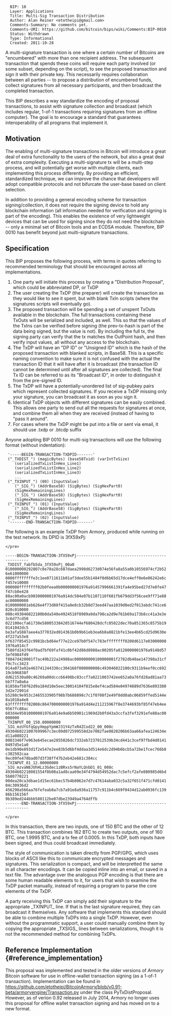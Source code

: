       BIP: 10
      Layer: Applications
      Title: Multi-Sig Transaction Distribution
      Author: Alan Reiner <etotheipi@gmail.com>
      Comments-Summary: No comments yet.
      Comments-URI: https://github.com/bitcoin/bips/wiki/Comments:BIP-0010
      Status: Withdrawn
      Type: Informational
      Created: 2011-10-28

A multi-signature transaction is one where a certain number of Bitcoins
are \"encumbered\" with more than one recipient address. The subsequent
transaction that spends these coins will require each party involved (or
some subset, depending on the script), to see the proposed transaction
and sign it with their private key. This necessarily requires
collaboration between all parties \-- to propose a distribution of
encumbered funds, collect signatures from all necessary participants,
and then broadcast the completed transaction.

This BIP describes a way standardize the encoding of proposal
transactions, to assist with signature collection and broadcast (which
includes regular, 1-of-1 transactions requiring signatures from an
offline computer). The goal is to encourage a standard that guarantees
interoperability of all programs that implement it.

## Motivation

The enabling of multi-signature transactions in Bitcoin will introduce a
great deal of extra functionality to the users of the network, but also
a great deal of extra complexity. Executing a multi-signature tx will be
a multi-step process, and will potentially get worse with multiple
clients, each implementing this process differently. By providing an
efficient, standardized technique, we can improve the chance that
developers will adopt compatible protocols and not bifurcate the
user-base based on client selection.

In addition to providing a general encoding scheme for transaction
signing/collection, it does not require the signing device to hold any
blockchain information (all information needed for verification and
signing is part of the encoding). This enables the existence of very
lightweight devices that can be used for signing since they do not need
the blockchain \-- only a minimal set of Bitcoin tools and an ECDSA
module. Therefore, BIP 0010 has benefit beyond just multi-signature
transactions.

## Specification

This BIP proposes the following process, with terms in quotes referring
to recommended terminology that should be encouraged across all
implementations.

1.  One party will initiate this process by creating a \"Distribution
    Proposal\", which could be abbreviated DP, or TxDP
2.  The user creating the TxDP (the preparer) will create the
    transaction as they would like to see it spent, but with blank TxIn
    scripts (where the signatures scripts will eventually go).
3.  The proposed transaction will be spending a set of unspent TxOuts
    available in the blockchain. The full transactions containing these
    TxOuts will be serialized and included, as well. This so that the
    values of the TxIns can be verified before signing (the prev-tx-hash
    is part of the data being signed, but the value is not). By
    including the full tx, the signing party can verify that the tx
    matches the OutPoint hash, and then verify input values, all without
    any access to the blockchain.
4.  The TxDP will have an \"DP ID\" or \"Unsigned ID\" which is the hash
    of the proposed transaction with blanked scripts, in Base58. This is
    a specific naming convention to make sure it is not confused with
    the actual the transaction ID that it will have after it is
    broadcast (the transaction ID cannot be determined until after all
    signatures are collected). The final Tx ID can be referred to as its
    \"Broadcast ID\", in order to distinguish it from the pre-signed ID.
5.  The TxDP will have a potentially-unordered list of sig-pubkey pairs
    which represent collected signatures. If you receive a TxDP missing
    only your signature, you can broadcast it as soon as you sign it.
6.  Identical TxDP objects with different signatures can be easily
    combined. This allows one party to send out all the requests for
    signatures at once, and combine them all when they are received
    (instead of having to \"pass it around\".
7.  For cases where the TxDP might be put into a file or sent via email,
    it should use .txdp or .btcdp suffix

Anyone adopting BIP 0010 for multi-sig transactions will use the
following format (without indentation):

     '-----BEGIN-TRANSACTION-TXDPID-------'
     ("_TXDIST_") (magicBytes) (base58Txid) (varIntTxSize)
        (serializedTxListInHex_Line1)
        (serializedTxListInHex_Line2)
        (serializedTxListInHex_Line3)
        ...
     ("_TXINPUT_") (00) (InputValue)
        ("_SIG_") (AddrBase58) (SigBytes) (SigHexPart0)
        (SigHexRemainingLines)
        ("_SIG_") (AddrBase58) (SigBytes) (SigHexPart0)
        (SigHexRemainingLines)
     ("_TXINPUT_") (01) (InputValue)
        ("_SIG_") (AddrBase58) (SigBytes) (SigHexPart0)
        (SigHexRemainingLines)
     ("_TXINPUT_") (02) (InputValue)
     '-------END-TRANSACTION-TXDPID-------'

The following is an example TxDP from Armory, produced while running on
the test network. Its DPID is 3fX59xPj:

```{=html}
</pre>
```
`-----BEGIN-TRANSACTION-3fX59xPj-------------------------------------------------`\
`_TXDIST_fabfb5da_3fX59xPj_00a0`\
`010000000292807c8e70a28c687daea2998d6273d074e56fa8a55a0b10556974cf2b526e61000000`\
`0000ffffffffe3c1ee0711611b01af3dee55b1484f0d6b65d17dce4eff0e6e06242e6cf457e10000`\
`000000ffffffff02b0feea0b000000001976a91457996661391fa4e95bed27d7e8fe47f47cb8e428`\
`88ac00a0acb9030000001976a914dc504e07b1107110f601fb679dd3f56cee9ff71e88ac00000000`\
`0100000001eb626e4f73d88f415a8e8cb32b8d73eed47aa1039d0ed2f013abdc741ce6828c010000`\
`008c493046022100b0da540e4924518f8989a9da798ca2d9e761b69a173b8cc41a3e3e3c6d77cd50`\
`022100ecfa61730e58005338420516744ef680428dcfc05022dec70a851365c8575b190141042dc5`\
`be3afa5887aee4a377032ed014361b0b9b61eb3ea6b8a8821bfe13ee4b65cd25d9630e4f227a53e8`\
`bf637f85452c9981bcbd64ef77e22ce97b0f547c783effffffff0200d6117e030000001976a914cf`\
`f580fd243f64f0ad7bf69faf41c0bf42d86d8988ac00205fa0120000001976a9148d573ef6984fd9`\
`f8847d420001f7ac49b222a24988ac000000000100000001f2782db40ae147398a31cff9c7cc3423`\
`014a073a92e463741244330cc304168f000000008c493046022100c9311b9eef0cc69219cb96838f`\
`dd621530a80c46269a00dccc66498bc03ccf7a0221003742ee652a0a76fd28ad81aa73bb7f7a0a6a`\
`81850af58f62d9a184d10e5eec30014104f815e8ef4cad584e04974889d7636e8933803d2e72991d`\
`b5288c9e953c2465533905f98b7b688898c7c1f0708f2e49f0dd0abc06859ffed5144e8a1018a4e8`\
`63ffffffff02008c8647000000001976a914d4e211215967f8e3744693bf85f47eb4ee9567fc88ac`\
`603d4e95010000001976a914e9a6b50901c1969d2b0fd43a3ccfa3fef3291efe88ac00000000`\
`_TXINPUT_00_150.00000000`\
`_SIG_mzUYGfqGpyXmppYpmWJ31Y4zTxR4ZCod22_00_008c`\
`4930460221007699967c3ec09d072599558d2e7082fae0820206b63aa66afea124634ed11a080221`\
`0003346f7e963e645ecae2855026dc7332eb7237012539b34cd441c3cef97fbd4d01410497d5e1a0`\
`0e1db90e893d1f2e547e2ee83b5d6bf4ddaa3d514e6dc2d94b6bcb5a72be1fcec766b8c382502caa`\
`9ec09fe478bad07d3f38ff47b2eb42e681c384cc`\
`_TXINPUT_01_12.00000000`\
`_SIG_mzvaN8JUhHLz3Gdec1zBRxs5rNaYLQnbD1_01_008c`\
`49304602210081554f8b08a1ad8caa69e34f4794d54952dac7c5efcf2afe080985d6bd5b00770221`\
`00dea20ca3dbae1d15ec61bec57b4b8062e7d7c47614aba032c5a32f651f471cfd014104c30936d2`\
`456298a566aa76fefeab8a7cb7a91e8a936a11757c911b4c669f0434d12ab0936fc13986b156156f`\
`9b389ed244bbb580112be07dbe23949a4764dffb`\
`-------END-TRANSACTION-3fX59xPj-------------------------------------------------`

```{=html}
</pre>
```
In this transaction, there are two inputs, one of 150 BTC and the other
of 12 BTC. This transaction combines 162 BTC to create two outputs, one
of 160 BTC, one 1.9995 BTC, and a tx fee of 0.0005. In this TxDP, both
inputs have been signed, and thus could broadcast immediately.

The style of communication is taken directly from PGP/GPG, which uses
blocks of ASCII like this to communicate encrypted messages and
signatures. This serialization is compact, and will be interpretted the
same in all character encodings. It can be copied inline into an email,
or saved in a text file. The advantage over the analogous PGP encoding
is that there are some human readable elements to it, for users that
wish to examine the TxDP packet manually, instead of requiring a program
to parse the core elements of the TxDP.

A party receiving this TxDP can simply add their signature to the
appropriate \_TXINPUT\_ line. If that is the last signature required,
they can broadcast it themselves. Any software that implements this
standard should be able to combine multiple TxDPs into a single TxDP.
However, even without the programmatic support, a user could manually
combine them by copying the appropriate \_TXSIGS\_ lines between
serializations, though it is not the recommended method for combining
TxDPs.

## Reference Implementation {#reference_implementation}

This proposal was implemented and tested in the older versions of
*Armory* Bitcoin software for use in offline-wallet transaction signing
(as a 1-of-1 transaction). Implementation can be found in
<https://github.com/etotheipi/BitcoinArmory/blob/v0.91-beta/armoryengine/Transaction.py>
under the class PyTxDistProposal. However, as of verion 0.92 released in
July 2014, Armory no longer uses this proposal for offline wallet
transaction signing and has moved on to a new format.
